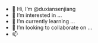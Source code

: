 - 👋 Hi, I’m @duxiansenjiang
- 👀 I’m interested in ...
- 🌱 I’m currently learning ...
- 💞️ I’m looking to collaborate on ...
- 📫  
<!---
duxiansenjiang/duxiansenjiang is a ✨ special ✨ repository because its `README.md` (this file) appears on your GitHub profile.
You can click the Preview link to take a look at your changes.
--->
